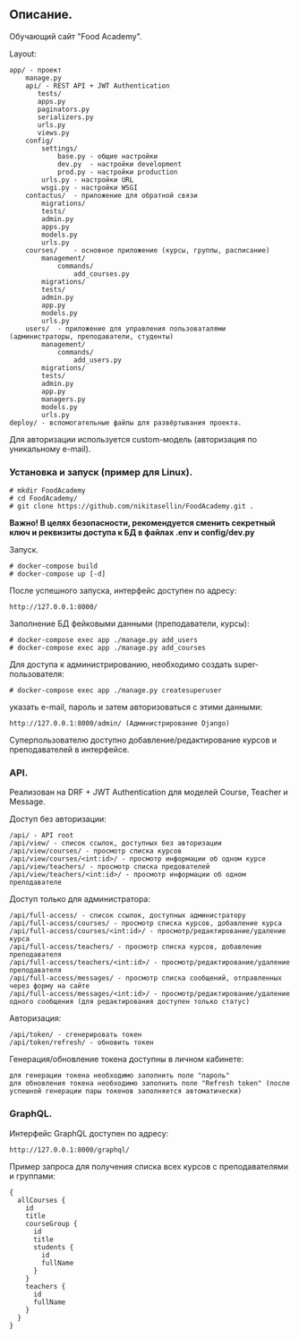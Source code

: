 ## Описание.
Обучающий сайт "Food Academy".

Layout:
```
app/ - проект
    manage.py
    api/ - REST API + JWT Authentication
       tests/
       apps.py
       paginators.py
       serializers.py
       urls.py
       views.py
    config/
        settings/
            base.py - общие настройки
            dev.py  - настройки development
            prod.py - настройки production
        urls.py - настройки URL
        wsgi.py - настройки WSGI
    contactus/  - приложение для обратной связи
        migrations/ 
        tests/    
        admin.py
        apps.py
        models.py
        urls.py
    courses/    - основное приложение (курсы, группы, расписание)
        management/
            commands/
                add_courses.py
        migrations/ 
        tests/     
        admin.py
        app.py
        models.py
        urls.py
    users/  - приложение для управления пользоваталями (администраторы, преподаватели, студенты)
        management/
            commands/   
                add_users.py
        migrations/ 
        tests/     
        admin.py
        app.py
        managers.py
        models.py
        urls.py
deploy/ - вспомогательные файлы для развёртывания проекта.
```
Для авторизации используется custom-модель (авторизация по уникальному e-mail).

### Установка и запуск (пример для Linux).
```
# mkdir FoodAcademy
# cd FoodAcademy/
# git clone https://github.com/nikitasellin/FoodAcademy.git .
```
**Важно! В целях безопасности, рекомендуется сменить секретный ключ и реквизиты доступа к БД в
файлах .env и config/dev.py**

Запуск.
```
# docker-compose build
# docker-compose up [-d]
```
После успешного запуска, интерфейс доступен по адресу:
```
http://127.0.0.1:8000/
```

Заполнение БД фейковыми данными (преподаватели, курсы):
```
# docker-compose exec app ./manage.py add_users
# docker-compose exec app ./manage.py add_courses
```


Для доступа к администрированию, необходимо создать super-пользователя:
```
# docker-compose exec app ./manage.py createsuperuser
```
указать e-mail, пароль и затем авторизоваться с этими данными:
```
http://127.0.0.1:8000/admin/ (Администрирование Django)
```

Суперпользователю доступно добавление/редактирование курсов и преподавателей в интерфейсе.

### API.
Реализован на DRF + JWT Authentication для моделей Course, Teacher и Message.

Доступ без авторизации:

    /api/ - API root 
    /api/view/ - список ссылок, доступных без авторизации
    /api/view/courses/ - просмотр списка курсов
    /api/view/courses/<int:id>/ - просмотр информации об одном курсе
    /api/view/teachers/ - просмотр списка предователей
    /api/view/teachers/<int:id>/ - просмотр информации об одном преподавателе

Доступ только для администратора:

    /api/full-access/ - список ссылок, доступных администратору
    /api/full-access/courses/ - просмотр списка курсов, добавление курса
    /api/full-access/courses/<int:id>/ - просмотр/редактирование/удаление курса
    /api/full-access/teachers/ - просмотр списка курсов, добавление преподавателя
    /api/full-access/teachers/<int:id>/ - просмотр/редактирование/удаление преподавателя
    /api/full-access/messages/ - просмотр списка сообщений, отправленных через форму на сайте
    /api/full-access/messages/<int:id>/ - просмотр/редактирование/удаление одного сообщения (для редактирования доступен только статус)

Авторизация:

    /api/token/ - сгенерировать токен
    /api/token/refresh/ - обновить токен

Генерация/обновление токена доступны в личном кабинете:
    
    для генерации токена необходимо заполнить поле "пароль"
    для обновления токена необходимо заполнить поле "Refresh token" (после успешной генерации пары токенов заполняется автоматически)

### GraphQL.

Интерфейс GraphQL доступен по адресу:
```
http://127.0.0.1:8000/graphql/
```
Пример запроса для получения списка всех курсов с преподавателями и группами:
```
{
  allCourses {
    id
    title
    courseGroup {
      id
      title
      students {
        id
        fullName
      }
    }
    teachers {
      id
      fullName
    }    
  }
}
```